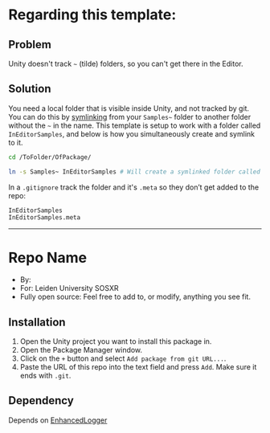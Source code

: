 # Regarding this template:

## Problem

Unity doesn't track `~` (tilde) folders, so you can't get there in the Editor.

## Solution

You need a local folder that is visible inside Unity, and not tracked by git.
You can do this by [symlinking]() from your `Samples~` folder to another folder without the `~` in the name. This template is setup to work with a folder called `InEditorSamples`, and below is how you simultaneously create and symlink to it. 

```bash
cd /ToFolder/OfPackage/

ln -s Samples~ InEditorSamples # Will create a symlinked folder called InEditorSamples
```

In a `.gitignore` track the folder and it's `.meta` so they don’t get added to the repo:

```bash 
InEditorSamples
InEditorSamples.meta
```

----


# Repo Name

- By: 
- For: Leiden University SOSXR
- Fully open source: Feel free to add to, or modify, anything you see fit.

## Installation

1. Open the Unity project you want to install this package in.
2. Open the Package Manager window.
3. Click on the `+` button and select `Add package from git URL...`.
4. Paste the URL of this repo into the text field and press `Add`. Make sure it ends with `.git`.

## Dependency
Depends on [EnhancedLogger](https://github.com/solo-fsw/sosxr-unity-enhancedlogger)
